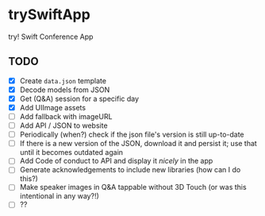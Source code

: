 # trySwiftApp
try! Swift Conference App

## TODO
- [x] Create `data.json` template
- [x] Decode models from JSON
- [x] Get (Q&A) session for a specific day
- [x] Add UIImage assets
- [ ] Add fallback with imageURL
- [ ] Add API / JSON to website
- [ ] Periodically (when?) check if the json file's version is still up-to-date
- [ ] If there is a new version of the JSON, download it and persist it; use that until it becomes outdated again
- [ ] Add Code of conduct to API and display it *nicely* in the app
- [ ] Generate acknowledgements to include new libraries (how can I do this?)
- [ ] Make speaker images in Q&A tappable without 3D Touch (or was this intentional in any way?!)
- [ ] ??
